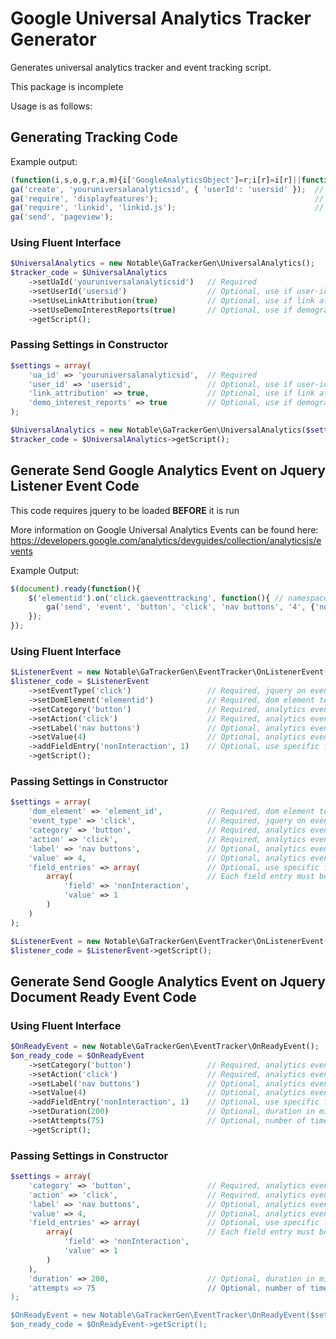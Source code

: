 # Google Universal Analytics Tracker Generator

Generates universal analytics tracker and event tracking script.

This package is incomplete

Usage is as follows:

## Generating Tracking Code

Example output:

```javascript
(function(i,s,o,g,r,a,m){i['GoogleAnalyticsObject']=r;i[r]=i[r]||function(){(i[r].q=i[r].q||[]).push(arguments)},i[r].l=1*new Date();a=s.createElement(o),m=s.getElementsByTagName(o)[0];a.async=1;a.src=g;m.parentNode.insertBefore(a,m)})(window,document,'script','//www.google-analytics.com/analytics.js','ga');
ga('create', 'youruniversalanalyticsid', { 'userId': 'usersid' }); 	// userid portion included if the option is set
ga('require', 'displayfeatures'); 									// Included if demographic and interest reports is set to true
ga('require', 'linkid', 'linkid.js'); 								// Included if link attribution is set to true
ga('send', 'pageview');
```

### Using Fluent Interface

```php
$UniversalAnalytics = new Notable\GaTrackerGen\UniversalAnalytics();
$tracker_code = $UniversalAnalytics
	->setUaId('youruniversalanalyticsid') 	// Required
	->setUserId('usersid') 					// Optional, use if user-id feature is enabled on property
	->setUseLinkAttribution(true) 			// Optional, use if link attribution is enabled on property
	->setUseDemoInterestReports(true) 		// Optional, use if demographic and interest reports are enabled on property
	->getScript();
```

### Passing Settings in Constructor

```php
$settings = array(
	'ua_id' => 'youruniversalanalyticsid', 	// Required
	'user_id' => 'usersid', 				// Optional, use if user-id feature is enabled on property
	'link_attribution' => true, 			// Optional, use if link attribution is enabled on property
	'demo_interest_reports' => true 		// Optional, use if demographic and interest reports are enabled on property
);

$UniversalAnalytics = new Notable\GaTrackerGen\UniversalAnalytics($settings);
$tracker_code = $UniversalAnalytics->getScript();
```

## Generate Send Google Analytics Event on Jquery Listener Event Code

This code requires jquery to be loaded **BEFORE** it is run

More information on Google Universal Analytics Events can be found here:
https://developers.google.com/analytics/devguides/collection/analyticsjs/events

Example Output:

```javascript
$(document).ready(function(){
	$('elementid').on('click.gaeventtracking', function(){ // namespace is added to prevent conflict with other listeners on same element
		ga('send', 'event', 'button', 'click', 'nav buttons', '4', {'noninteraction': '1'});
	});
});
```

### Using Fluent Interface

```php
$ListenerEvent = new Notable\GaTrackerGen\EventTracker\OnListenerEvent();
$listener_code = $ListenerEvent
	->setEventType('click') 				// Required, jquery on event type (click, mouseover, etc)
	->setDomElement('elementid') 			// Required, dom element to which listener should be attached
	->setCategory('button') 				// Required, analytics event category
	->setAction('click') 					// Required, analytics event action
	->setLabel('nav buttons') 				// Optional, analytics event label
	->setValue(4) 							// Optional, analytics event value
	->addFieldEntry('nonInteraction', 1) 	// Optional, use specific field names and values accepted by universal analytics
	->getScript();
```

### Passing Settings in Constructor

```php
$settings = array(
	'dom_element' => 'element_id',			// Required, dom element to which listener should be attached
	'event_type' => 'click',				// Required, jquery on event type (click, mouseover, etc)
	'category' => 'button',					// Required, analytics event category
	'action' => 'click',					// Required, analytics event action
	'label' => 'nav buttons',				// Optional, analytics event label
	'value' => 4,							// Optional, analytics event value
	'field_entries' => array(				// Optional, use specific field names and values accepted by universal analytics
		array(								// Each field entry must be added as an array, so multiple arrays may be added
			'field' => 'nonInteraction',
			'value' => 1
		)
	)
);

$ListenerEvent = new Notable\GaTrackerGen\EventTracker\OnListenerEvent($settings);
$listener_code = $ListenerEvent->getScript();
```

## Generate Send Google Analytics Event on Jquery Document Ready Event Code

### Using Fluent Interface

```php
$OnReadyEvent = new Notable\GaTrackerGen\EventTracker\OnReadyEvent();
$on_ready_code = $OnReadyEvent
	->setCategory('button') 				// Required, analytics event category
	->setAction('click') 					// Required, analytics event action
	->setLabel('nav buttons') 				// Optional, analytics event label
	->setValue(4) 							// Optional, analytics event value
	->addFieldEntry('nonInteraction', 1) 	// Optional, use specific field names and values accepted by universal analytics
	->setDuration(200)						// Optional, duration in milliseconds between attempts (default is 100)
	->setAttempts(75)						// Optional, number of times to attempt sending event (default is 50)
	->getScript();
```

### Passing Settings in Constructor

```php
$settings = array(
	'category' => 'button',					// Required, analytics event category
	'action' => 'click',					// Required, analytics event action
	'label' => 'nav buttons',				// Optional, analytics event label
	'value' => 4,							// Optional, analytics event value
	'field_entries' => array(				// Optional, use specific field names and values accepted by universal analytics
		array(								// Each field entry must be added as an array, so multiple arrays may be added
			'field' => 'nonInteraction',
			'value' => 1
		)
	),
	'duration' => 200,						// Optional, duration in milliseconds between attempts (default is 100)
	'attempts => 75							// Optional, number of times to attempt sending event (default is 50)
);

$OnReadyEvent = new Notable\GaTrackerGen\EventTracker\OnReadyEvent($settings);
$on_ready_code = $OnReadyEvent->getScript();
```
